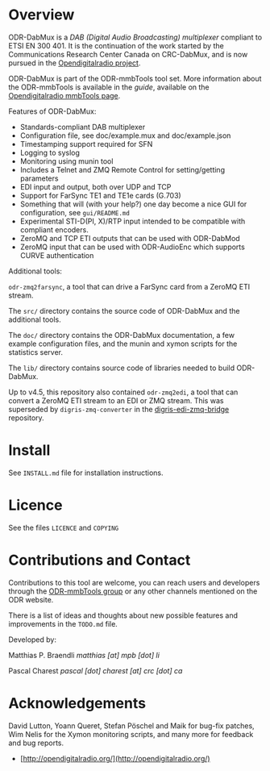 Overview
========

ODR-DabMux is a *DAB (Digital Audio Broadcasting) multiplexer* compliant to
ETSI EN 300 401. It is the continuation of the work started by the
Communications Research Center Canada on CRC-DabMux, and is now pursued in the
[Opendigitalradio project](http://opendigitalradio.org).

ODR-DabMux is part of the ODR-mmbTools tool set. More information about the
ODR-mmbTools is available in the *guide*, available on the
[Opendigitalradio mmbTools page](http://www.opendigitalradio.org/mmbtools).

Features of ODR-DabMux:

- Standards-compliant DAB multiplexer
- Configuration file, see doc/example.mux and doc/example.json
- Timestamping support required for SFN
- Logging to syslog
- Monitoring using munin tool
- Includes a Telnet and ZMQ Remote Control for setting/getting parameters
- EDI input and output, both over UDP and TCP
- Support for FarSync TE1 and TE1e cards (G.703)
- Something that will (with your help?) one day become a nice GUI for
  configuration, see `gui/README.md`
- Experimental STI-D(PI, X)/RTP input intended to be compatible
  with compliant encoders.
- ZeroMQ and TCP ETI outputs that can be used with ODR-DabMod
- ZeroMQ input that can be used with ODR-AudioEnc
  which supports CURVE authentication

Additional tools:

`odr-zmq2farsync`, a tool that can drive a FarSync card from a ZeroMQ ETI stream.

The `src/` directory contains the source code of ODR-DabMux and the additional
tools.

The `doc/` directory contains the ODR-DabMux documentation, a few example
configuration files, and the munin and xymon scripts for the statistics server.

The `lib/` directory contains source code of libraries needed to build
ODR-DabMux.

Up to v4.5, this repository also contained
`odr-zmq2edi`, a tool that can convert a ZeroMQ ETI stream to an EDI or ZMQ stream.
This was superseded by `digris-zmq-converter` in the
[digris-edi-zmq-bridge](https://github.com/digris/digris-edi-zmq-bridge) repository.

Install
=======

See `INSTALL.md` file for installation instructions.

Licence
=======

See the files `LICENCE` and `COPYING`

Contributions and Contact
=========================

Contributions to this tool are welcome, you can reach users and developers
through the
[ODR-mmbTools group](https://groups.io/g/odr-mmbtools)
or any other channels mentioned on the ODR website.

There is a list of ideas and thoughts about new possible features and improvements
in the `TODO.md` file.

Developed by:

Matthias P. Braendli *matthias [at] mpb [dot] li*

Pascal Charest *pascal [dot] charest [at] crc [dot] ca*

Acknowledgements
================

David Lutton, Yoann Queret, Stefan Pöschel and Maik for bug-fix patches,
Wim Nelis for the Xymon monitoring scripts,
and many more for feedback and bug reports.

- [http://opendigitalradio.org/](http://opendigitalradio.org/)

